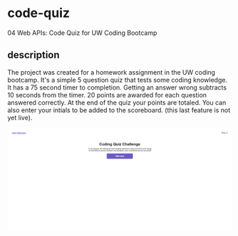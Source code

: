 # code-quiz
04 Web APIs: Code Quiz for UW Coding Bootcamp

## description
The project was created for a homework assignment in the UW coding bootcamp. It's a simple 5 question quiz that tests some coding knowledge. It has a 75 second timer to completion. Getting an answer wrong subtracts 10 seconds from the timer. 20 points are awarded for each question answered correctly. At the end of the quiz your points are totaled. You can also enter your intials to be added to the scoreboard. (this last feature is not yet live).

![screenshot of coding quiz challenge](img/coding-quiz.png)
